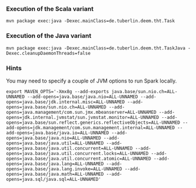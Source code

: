 ### Execution of the Scala variant

`mvn package exec:java -Dexec.mainClass=de.tuberlin.deem.tht.Task`

### Execution of the Java variant

`mvn package exec:java -Dexec.mainClass=de.tuberlin.deem.tht.TaskJava -Dexec.cleanupDaemonThreads=false`


### Hints

You may need to specify a couple of JVM options to run Spark locally.

```
export MAVEN_OPTS='-Xmx8g --add-exports java.base/sun.nio.ch=ALL-UNNAMED --add-opens=java.base/java.nio=ALL-UNNAMED --add-opens=java.base/jdk.internal.misc=ALL-UNNAMED --add-opens=java.base/sun.nio.ch=ALL-UNNAMED --add-opens=java.management/com.sun.jmx.mbeanserver=ALL-UNNAMED --add-opens=jdk.internal.jvmstat/sun.jvmstat.monitor=ALL-UNNAMED --add-opens=java.base/sun.reflect.generics.reflectiveObjects=ALL-UNNAMED --add-opens=jdk.management/com.sun.management.internal=ALL-UNNAMED --add-opens=java.base/java.io=ALL-UNNAMED --add-opens=java.base/java.nio=ALL-UNNAMED --add-opens=java.base/java.util=ALL-UNNAMED --add-opens=java.base/java.util.concurrent=ALL-UNNAMED --add-opens=java.base/java.util.concurrent.locks=ALL-UNNAMED --add-opens=java.base/java.util.concurrent.atomic=ALL-UNNAMED --add-opens=java.base/java.lang=ALL-UNNAMED --add-opens=java.base/java.lang.invoke=ALL-UNNAMED --add-opens=java.base/java.math=ALL-UNNAMED --add-opens=java.sql/java.sql=ALL-UNNAMED'
```
